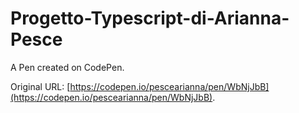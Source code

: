 # Progetto-Typescript-di-Arianna-Pesce

A Pen created on CodePen.

Original URL: [https://codepen.io/pescearianna/pen/WbNjJbB](https://codepen.io/pescearianna/pen/WbNjJbB).


